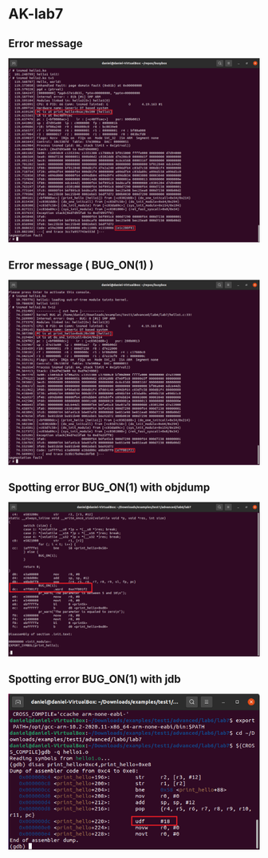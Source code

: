 # AK-lab7

## Error message

![](https://github.com/danielburlaka/AK-lab7/blob/main/1.png)

## Error message ( BUG_ON(1) )

![](https://github.com/danielburlaka/AK-lab7/blob/main/2.png)

## Spotting error BUG_ON(1) with objdump

![](https://github.com/danielburlaka/AK-lab7/blob/main/3.png)

## Spotting error BUG_ON(1) with jdb

![](https://github.com/danielburlaka/AK-lab7/blob/main/4.png)
